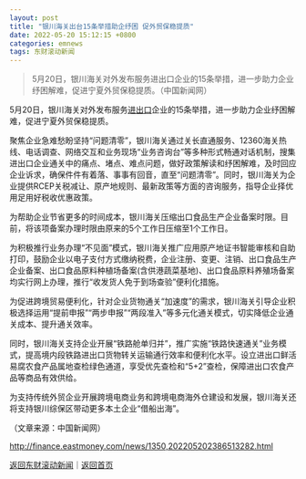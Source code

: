 ```yaml
---
layout: post
title: "银川海关出台15条举措助企纾困 促外贸保稳提质"
date: 2022-05-20 15:12:15 +0800
categories: emnews
tags: 东财滚动新闻
---
```

> 5月20日，银川海关对外发布服务进出口企业的15条举措，进一步助力企业纾困解难，促进宁夏外贸保稳提质。（中国新闻网）

<p>5月20日，银川海关对外发布服务<span id="Info.381"><a href="http://data.eastmoney.com/cjsj/hgjck.html" class="infokey">进出口</a></span>企业的15条举措，进一步助力企业纾困解难，促进宁夏外贸保稳提质。</p>
 <p>聚焦企业急难愁盼坚持“问题清零”，银川海关通过关长直通服务、12360海关热线、电话调查、网络交互和业务现场“业务咨询台”等多种形式畅通对话机制，搜集进出口企业通关中的痛点、堵点、难点问题，做好政策解读和纾困解难，及时回应企业诉求，确保件件有着落、事事有回音，直至“问题清零”。同时，银川海关为企业提供RCEP关税减让、原产地规则、最新政策等方面的咨询服务，指导企业择优用足用好税收优惠政策。</p>
 <p>为帮助企业节省更多的时间成本，银川海关压缩出口食品生产企业备案时限。目前，将该项备案办理时限由原来的5个工作日压缩至1个工作日。</p>
 <p>为积极推行业务办理“不见面”模式，银川海关推广应用原产地证书智能审核和自助打印，鼓励企业以电子支付方式缴纳税费，企业注册、变更、注销、出口食品生产企业备案、出口食品原料种植场备案(含供港蔬菜基地)、出口食品原料养殖场备案均实行网上办理，推行“收发货人免于到场查验”便利化措施。</p>
 <p>为促进跨境贸易便利化，针对企业货物通关“加速度”的需求，银川海关引导企业积极选择运用“提前申报”“两步申报”“两段准入”等多元化通关模式，切实降低企业通关成本、提升通关效率。</p>
 <p>同时，银川海关支持企业开展“铁路舱单归并”，推广实施“铁路快速通关”业务模式，提高境内段铁路进出口货物转关运输通行效率和便利化水平。设立进出口鲜活易腐农食产品属地查检绿色通道，享受优先查检和“5+2”查检，保障进出口农食产品等商品有效供给。</p>
 <p>为支持传统外贸企业开展跨境电商业务和跨境电商海外仓建设和发展，银川海关还将支持银川综保区带动更多本土企业“借船出海”。</p><p class="em_media">（文章来源：中国新闻网）</p>

<http://finance.eastmoney.com/news/1350,202205202386513282.html>

[返回东财滚动新闻](//finews.withounder.com/emnews/)｜[返回首页](//finews.withounder.com/)